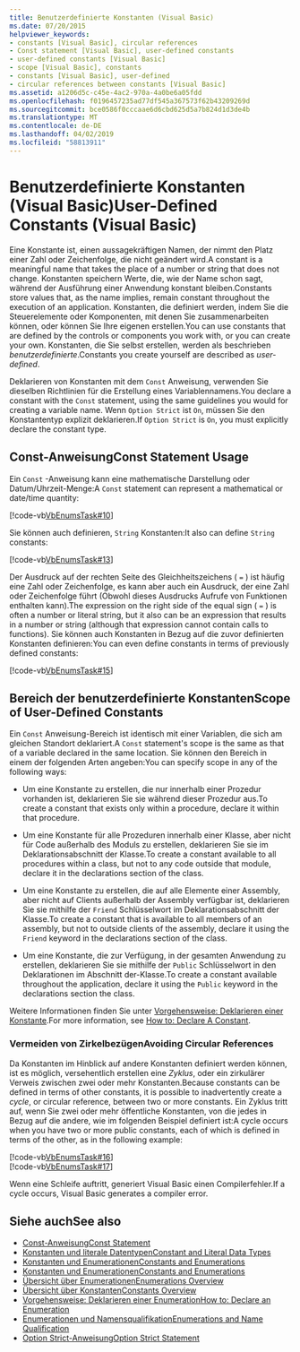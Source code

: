 ```yaml
---
title: Benutzerdefinierte Konstanten (Visual Basic)
ms.date: 07/20/2015
helpviewer_keywords:
- constants [Visual Basic], circular references
- Const statement [Visual Basic], user-defined constants
- user-defined constants [Visual Basic]
- scope [Visual Basic], constants
- constants [Visual Basic], user-defined
- circular references between constants [Visual Basic]
ms.assetid: a1206d5c-c45e-4ac2-970a-4a0be6a05fdd
ms.openlocfilehash: f0196457235ad77df545a367573f62b43209269d
ms.sourcegitcommit: bce0586f0cccaae6d6cbd625d5a7b824d1d3de4b
ms.translationtype: MT
ms.contentlocale: de-DE
ms.lasthandoff: 04/02/2019
ms.locfileid: "58813911"
---
```

# <a name="user-defined-constants-visual-basic"></a><span data-ttu-id="c4f65-102">Benutzerdefinierte Konstanten (Visual Basic)</span><span class="sxs-lookup"><span data-stu-id="c4f65-102">User-Defined Constants (Visual Basic)</span></span>
<span data-ttu-id="c4f65-103">Eine Konstante ist, einen aussagekräftigen Namen, der nimmt den Platz einer Zahl oder Zeichenfolge, die nicht geändert wird.</span><span class="sxs-lookup"><span data-stu-id="c4f65-103">A constant is a meaningful name that takes the place of a number or string that does not change.</span></span> <span data-ttu-id="c4f65-104">Konstanten speichern Werte, die, wie der Name schon sagt, während der Ausführung einer Anwendung konstant bleiben.</span><span class="sxs-lookup"><span data-stu-id="c4f65-104">Constants store values that, as the name implies, remain constant throughout the execution of an application.</span></span> <span data-ttu-id="c4f65-105">Konstanten, die definiert werden, indem Sie die Steuerelemente oder Komponenten, mit denen Sie zusammenarbeiten können, oder können Sie Ihre eigenen erstellen.</span><span class="sxs-lookup"><span data-stu-id="c4f65-105">You can use constants that are defined by the controls or components you work with, or you can create your own.</span></span> <span data-ttu-id="c4f65-106">Konstanten, die Sie selbst erstellen, werden als beschrieben *benutzerdefinierte*.</span><span class="sxs-lookup"><span data-stu-id="c4f65-106">Constants you create yourself are described as *user-defined*.</span></span>  
  
 <span data-ttu-id="c4f65-107">Deklarieren von Konstanten mit dem `Const` Anweisung, verwenden Sie dieselben Richtlinien für die Erstellung eines Variablennamens.</span><span class="sxs-lookup"><span data-stu-id="c4f65-107">You declare a constant with the `Const` statement, using the same guidelines you would for creating a variable name.</span></span> <span data-ttu-id="c4f65-108">Wenn `Option Strict` ist `On`, müssen Sie den Konstantentyp explizit deklarieren.</span><span class="sxs-lookup"><span data-stu-id="c4f65-108">If `Option Strict` is `On`, you must explicitly declare the constant type.</span></span>  
  
## <a name="const-statement-usage"></a><span data-ttu-id="c4f65-109">Const-Anweisung</span><span class="sxs-lookup"><span data-stu-id="c4f65-109">Const Statement Usage</span></span>  
 <span data-ttu-id="c4f65-110">Ein `Const` -Anweisung kann eine mathematische Darstellung oder Datum/Uhrzeit-Menge:</span><span class="sxs-lookup"><span data-stu-id="c4f65-110">A `Const` statement can represent a mathematical or date/time quantity:</span></span>  
  
 [!code-vb[VbEnumsTask#10](~/samples/snippets/visualbasic/VS_Snippets_VBCSharp/VbEnumsTask/VB/Class2.vb#10)]  
  
 <span data-ttu-id="c4f65-111">Sie können auch definieren, `String` Konstanten:</span><span class="sxs-lookup"><span data-stu-id="c4f65-111">It also can define `String` constants:</span></span>  
  
 [!code-vb[VbEnumsTask#13](~/samples/snippets/visualbasic/VS_Snippets_VBCSharp/VbEnumsTask/VB/Class2.vb#13)]  
  
 <span data-ttu-id="c4f65-112">Der Ausdruck auf der rechten Seite des Gleichheitszeichens ( `=` ) ist häufig eine Zahl oder Zeichenfolge, es kann aber auch ein Ausdruck, der eine Zahl oder Zeichenfolge führt (Obwohl dieses Ausdrucks Aufrufe von Funktionen enthalten kann).</span><span class="sxs-lookup"><span data-stu-id="c4f65-112">The expression on the right side of the equal sign ( `=` ) is often a number or literal string, but it also can be an expression that results in a number or string (although that expression cannot contain calls to functions).</span></span> <span data-ttu-id="c4f65-113">Sie können auch Konstanten in Bezug auf die zuvor definierten Konstanten definieren:</span><span class="sxs-lookup"><span data-stu-id="c4f65-113">You can even define constants in terms of previously defined constants:</span></span>  
  
 [!code-vb[VbEnumsTask#15](~/samples/snippets/visualbasic/VS_Snippets_VBCSharp/VbEnumsTask/VB/Class2.vb#15)]  
  
## <a name="scope-of-user-defined-constants"></a><span data-ttu-id="c4f65-114">Bereich der benutzerdefinierte Konstanten</span><span class="sxs-lookup"><span data-stu-id="c4f65-114">Scope of User-Defined Constants</span></span>  
 <span data-ttu-id="c4f65-115">Ein `Const` Anweisung-Bereich ist identisch mit einer Variablen, die sich am gleichen Standort deklariert.</span><span class="sxs-lookup"><span data-stu-id="c4f65-115">A `Const` statement's scope is the same as that of a variable declared in the same location.</span></span> <span data-ttu-id="c4f65-116">Sie können den Bereich in einem der folgenden Arten angeben:</span><span class="sxs-lookup"><span data-stu-id="c4f65-116">You can specify scope in any of the following ways:</span></span>  
  
-   <span data-ttu-id="c4f65-117">Um eine Konstante zu erstellen, die nur innerhalb einer Prozedur vorhanden ist, deklarieren Sie sie während dieser Prozedur aus.</span><span class="sxs-lookup"><span data-stu-id="c4f65-117">To create a constant that exists only within a procedure, declare it within that procedure.</span></span>  
  
-   <span data-ttu-id="c4f65-118">Um eine Konstante für alle Prozeduren innerhalb einer Klasse, aber nicht für Code außerhalb des Moduls zu erstellen, deklarieren Sie sie im Deklarationsabschnitt der Klasse.</span><span class="sxs-lookup"><span data-stu-id="c4f65-118">To create a constant available to all procedures within a class, but not to any code outside that module, declare it in the declarations section of the class.</span></span>  
  
-   <span data-ttu-id="c4f65-119">Um eine Konstante zu erstellen, die auf alle Elemente einer Assembly, aber nicht auf Clients außerhalb der Assembly verfügbar ist, deklarieren Sie sie mithilfe der `Friend` Schlüsselwort im Deklarationsabschnitt der Klasse.</span><span class="sxs-lookup"><span data-stu-id="c4f65-119">To create a constant that is available to all members of an assembly, but not to outside clients of the assembly, declare it using the `Friend` keyword in the declarations section of the class.</span></span>  
  
-   <span data-ttu-id="c4f65-120">Um eine Konstante, die zur Verfügung, in der gesamten Anwendung zu erstellen, deklarieren Sie sie mithilfe der `Public` Schlüsselwort in den Deklarationen im Abschnitt der-Klasse.</span><span class="sxs-lookup"><span data-stu-id="c4f65-120">To create a constant available throughout the application, declare it using the `Public` keyword in the declarations section the class.</span></span>  
  
 <span data-ttu-id="c4f65-121">Weitere Informationen finden Sie unter [Vorgehensweise: Deklarieren einer Konstante](../../../../visual-basic/programming-guide/language-features/constants-enums/how-to-declare-a-constant.md).</span><span class="sxs-lookup"><span data-stu-id="c4f65-121">For more information, see [How to: Declare A Constant](../../../../visual-basic/programming-guide/language-features/constants-enums/how-to-declare-a-constant.md).</span></span>  
  
### <a name="avoiding-circular-references"></a><span data-ttu-id="c4f65-122">Vermeiden von Zirkelbezügen</span><span class="sxs-lookup"><span data-stu-id="c4f65-122">Avoiding Circular References</span></span>  
 <span data-ttu-id="c4f65-123">Da Konstanten im Hinblick auf andere Konstanten definiert werden können, ist es möglich, versehentlich erstellen eine *Zyklus*, oder ein zirkulärer Verweis zwischen zwei oder mehr Konstanten.</span><span class="sxs-lookup"><span data-stu-id="c4f65-123">Because constants can be defined in terms of other constants, it is possible to inadvertently create a *cycle*, or circular reference, between two or more constants.</span></span> <span data-ttu-id="c4f65-124">Ein Zyklus tritt auf, wenn Sie zwei oder mehr öffentliche Konstanten, von die jedes in Bezug auf die andere, wie im folgenden Beispiel definiert ist:</span><span class="sxs-lookup"><span data-stu-id="c4f65-124">A cycle occurs when you have two or more public constants, each of which is defined in terms of the other, as in the following example:</span></span>  
  
 [!code-vb[VbEnumsTask#16](~/samples/snippets/visualbasic/VS_Snippets_VBCSharp/VbEnumsTask/VB/Class2.vb#16)]  
[!code-vb[VbEnumsTask#17](~/samples/snippets/visualbasic/VS_Snippets_VBCSharp/VbEnumsTask/VB/Class2.vb#17)]  
  
 <span data-ttu-id="c4f65-125">Wenn eine Schleife auftritt, generiert Visual Basic einen Compilerfehler.</span><span class="sxs-lookup"><span data-stu-id="c4f65-125">If a cycle occurs, Visual Basic generates a compiler error.</span></span>  
  
## <a name="see-also"></a><span data-ttu-id="c4f65-126">Siehe auch</span><span class="sxs-lookup"><span data-stu-id="c4f65-126">See also</span></span>

- [<span data-ttu-id="c4f65-127">Const-Anweisung</span><span class="sxs-lookup"><span data-stu-id="c4f65-127">Const Statement</span></span>](../../../../visual-basic/language-reference/statements/const-statement.md)
- [<span data-ttu-id="c4f65-128">Konstanten und literale Datentypen</span><span class="sxs-lookup"><span data-stu-id="c4f65-128">Constant and Literal Data Types</span></span>](../../../../visual-basic/programming-guide/language-features/constants-enums/constant-and-literal-data-types.md)
- [<span data-ttu-id="c4f65-129">Konstanten und Enumerationen</span><span class="sxs-lookup"><span data-stu-id="c4f65-129">Constants and Enumerations</span></span>](../../../../visual-basic/programming-guide/language-features/constants-enums/index.md)
- [<span data-ttu-id="c4f65-130">Konstanten und Enumerationen</span><span class="sxs-lookup"><span data-stu-id="c4f65-130">Constants and Enumerations</span></span>](../../../../visual-basic/language-reference/constants-and-enumerations.md)
- [<span data-ttu-id="c4f65-131">Übersicht über Enumerationen</span><span class="sxs-lookup"><span data-stu-id="c4f65-131">Enumerations Overview</span></span>](../../../../visual-basic/programming-guide/language-features/constants-enums/enumerations-overview.md)
- [<span data-ttu-id="c4f65-132">Übersicht über Konstanten</span><span class="sxs-lookup"><span data-stu-id="c4f65-132">Constants Overview</span></span>](../../../../visual-basic/programming-guide/language-features/constants-enums/constants-overview.md)
- [<span data-ttu-id="c4f65-133">Vorgehensweise: Deklarieren einer Enumeration</span><span class="sxs-lookup"><span data-stu-id="c4f65-133">How to: Declare an Enumeration</span></span>](../../../../visual-basic/programming-guide/language-features/constants-enums/how-to-declare-enumerations.md)
- [<span data-ttu-id="c4f65-134">Enumerationen und Namensqualifikation</span><span class="sxs-lookup"><span data-stu-id="c4f65-134">Enumerations and Name Qualification</span></span>](../../../../visual-basic/programming-guide/language-features/constants-enums/enumerations-and-name-qualification.md)
- [<span data-ttu-id="c4f65-135">Option Strict-Anweisung</span><span class="sxs-lookup"><span data-stu-id="c4f65-135">Option Strict Statement</span></span>](../../../../visual-basic/language-reference/statements/option-strict-statement.md)
